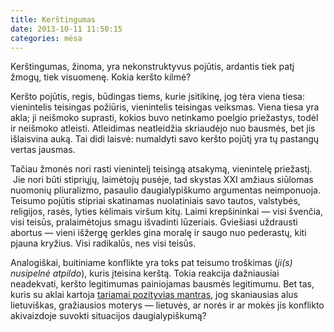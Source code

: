 ```yaml
---
title: Kerštingumas
date: 2013-10-11 11:50:15
categories: mėsa
---
```


Kerštingumas, žinoma, yra nekonstruktyvus pojūtis, ardantis tiek patį žmogų, tiek visuomenę. Kokia keršto kilmė?

Keršto pojūtis, regis, būdingas tiems, kurie įsitikinę, jog tėra viena tiesa: vienintelis teisingas požiūris, vienintelis teisingas veiksmas. Viena tiesa yra akla; ji neišmoko suprasti, kokios buvo netinkamo poelgio priežastys, todėl ir neišmoko atleisti. Atleidimas neatleidžia skriaudėjo nuo bausmės, bet jis išlaisvina auką. Tai didi laisvė: numaldyti savo keršto pojūtį yra tų pastangų vertas jausmas.

Tačiau žmonės nori rasti vienintelį teisingą atsakymą, vienintelę priežastį.  Jie nori būti stipriųjų, laimėtojų pusėje, tad skystas XXI amžiaus siūlomas nuomonių pliuralizmo, pasaulio daugialypiškumo argumentas neimponuoja. Teisumo pojūtis stipriai skatinamas nuolatiniais savo tautos, valstybės, religijos, rasės, lyties kėlimais viršum kitų. Laimi krepšininkai — visi švenčia, visi teisūs, pralaimėtojus smagu išvadinti lūzeriais. Gviešiasi uždrausti abortus — vieni išžergę gerkles gina moralę ir saugo nuo pederastų, kiti pjauna kryžius. Visi radikalūs, nes visi teisūs.

Analogiškai, buitiniame konflikte yra toks pat teisumo troškimas (*ji(s) nusipelnė atpildo*), kuris įteisina kerštą. Tokia reakcija dažniausiai neadekvati, keršto legitimumas painiojamas bausmės legitimumu. Bet tas, kuris su aklai kartoja [tariamai pozityvias mantras](http://blogs.scientificamerican.com/psysociety/2013/04/02/benevolent-sexism/), jog skaniausias alus lietuviškas, gražiausios moterys — lietuvės, ar norės ir ar mokės jis konflikto akivaizdoje suvokti situacijos daugialypiškumą?
